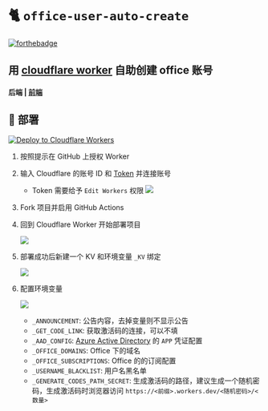 # 🐈 `office-user-auto-create`

[![forthebadge](https://forthebadge.com/images/badges/made-with-typescript.svg)](https://forthebadge.com)

## 用 [cloudflare worker](https://workers.cloudflare.com/) 自助创建 office 账号

#### 后端 | [前端](https://github.com/zayabighead/office-user-auto-create/tree/client)

## 🚚 部署

[![Deploy to Cloudflare Workers](https://deploy.workers.cloudflare.com/button)](https://deploy.workers.cloudflare.com/?url=https://github.com/BugF/office-user-auto-create)

1. 按照提示在 GitHub 上授权 Worker

2. 输入 Cloudflare 的账号 ID 和 [Token](https://dash.cloudflare.com/profile/api-tokens) 并连接账号

    + Token 需要给予 `Edit Workers` 权限
      ![](readme/2886ca94.png)

3. Fork 项目并启用 GitHub Actions

4. 回到 Cloudflare Worker 开始部署项目

   ![](readme/de815073.png)

5. 部署成功后新建一个 KV 和环境变量 `_KV` 绑定

   ![](readme/261cf5ab.png)

6. 配置环境变量

   ![](readme/410ca81f.png)
    + `_ANNOUNCEMENT`: 公告内容，去掉变量则不显示公告
    + `_GET_CODE_LINK`: 获取激活码的连接，可以不填
    + `_AAD_CONFIG`: [Azure Active Directory](https://portal.azure.com/#blade/Microsoft_AAD_IAM/ActiveDirectoryMenuBlade/RegisteredApps)
      的 `APP` 凭证配置
    + `_OFFICE_DOMAINS`: Office 下的域名
    + `_OFFICE_SUBSCRIPTIONS`: Office 的的订阅配置
    + `_USERNAME_BLACKLIST`: 用户名黑名单
    + `_GENERATE_CODES_PATH_SECRET`: 生成激活码的路径，建议生成一个随机密码，生成激活码时浏览器访问 `https://<前缀>.workers.dev/<随机密码>/<数量>`

